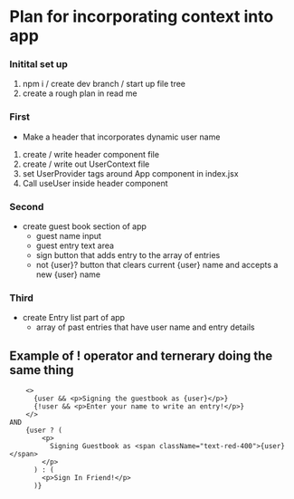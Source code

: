 # Plan for incorporating context into app

### Initital set up

1. npm i / create dev branch / start up file tree
2. create a rough plan in read me

### First

- Make a header that incorporates dynamic user name

1. create / write header component file
2. create / write out UserContext file
3. set UserProvider tags around App component in index.jsx
4. Call useUser inside header component

### Second

- create guest book section of app
  - guest name input
  - guest entry text area
  - sign button that adds entry to the array of entries
  - not {user}? button that clears current {user} name and accepts a new {user} name

### Third

- create Entry list part of app
  - array of past entries that have user name and entry details

## Example of ! operator and ternerary doing the same thing

```
    <>
      {user && <p>Signing the guestbook as {user}</p>}
      {!user && <p>Enter your name to write an entry!</p>}
    </>
AND
    {user ? (
        <p>
          Signing Guestbook as <span className="text-red-400">{user}</span>
        </p>
      ) : (
        <p>Sign In Friend!</p>
      )}
```
